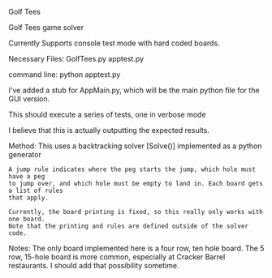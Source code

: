 Golf Tees

Golf Tees game solver

Currently Supports console test mode with hard coded boards. 

Necessary Files:
	GolfTees.py
	apptest.py

command line: python apptest.py

I've added a stub for AppMain.py, which will be the main python file for the GUI version.

This should execute a series of tests, one in verbose mode

I believe that this is actually outputting the expected results.

Method:
	This uses a backtracking solver [Solve()] implemented as a python generator

	A jump rule indicates where the peg starts the jump, which hole must have a peg
	to jump over, and which hole must be empty to land in. Each board gets a list of rules
	that apply.

	Currently, the board printing is fixed, so this really only works with one board.
	Note that the printing and rules are defined outside of the solver code.

Notes:
	The only board implemented here is a four row, ten hole board. The 5 row, 15-hole board
	is more common, especially at Cracker Barrel restaurants. I should add that possibility 
	sometime.